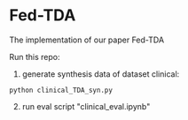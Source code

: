# Fed-TDA
The implementation of our paper Fed-TDA

Run this repo:
1. generate synthesis data of dataset clinical:

```
python clinical_TDA_syn.py
```

2. run eval script "clinical_eval.ipynb"
